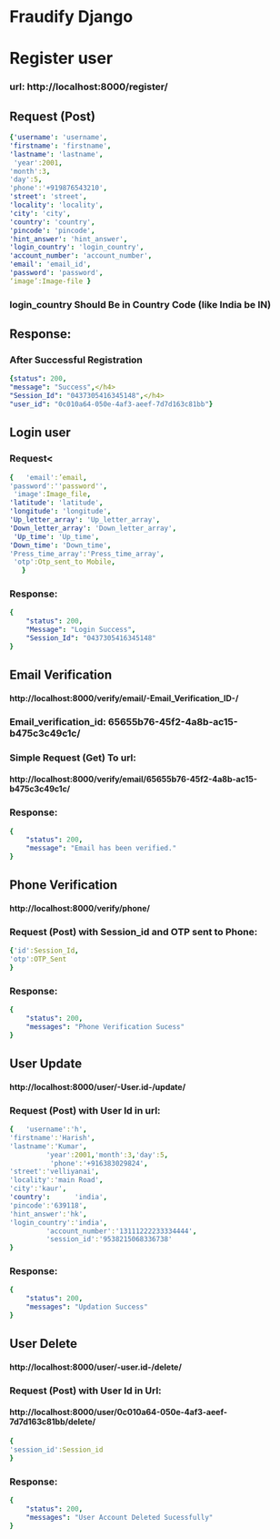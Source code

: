 # Fraudify Django
# Register  user</h1>
### url: http://localhost:8000/register/ 
## Request (Post)</h2>
```yaml
{'username': 'username',
'firstname': 'firstname',
'lastname': 'lastname',
 'year':2001,
'month':3,
'day':5,       
'phone':'+919876543210',
'street': 'street',
'locality': 'locality',
'city': 'city',
'country': 'country',
'pincode': 'pincode',
'hint_answer': 'hint_answer',
'login_country': 'login_country',  
'account_number': 'account_number',  
'email': 'email_id',
'password': 'password',
‘image’:Image-file }
```
### login_country Should Be in Country Code (like India be IN) 
## Response:
### After Successful Registration
```yaml
{status": 200,
"message": "Success",</h4>
"Session_Id": "0437305416345148",</h4>
"user_id": "0c010a64-050e-4af3-aeef-7d7d163c81bb"}
```
## Login user
### Request<
```yaml
{	'email':’email,
'password':''password'',
 'image':Image_file,
'latitude': 'latitude',                                             
'longitude': 'longitude',
'Up_letter_array': 'Up_letter_array',
'Down_letter_array': 'Down_letter_array',
 'Up_time': 'Up_time',
'Down_time': 'Down_time',
'Press_time_array':'Press_time_array',
 'otp':Otp_sent_to Mobile,
   }
```
### Response:
```yaml
{
    "status": 200,
    "Message": "Login Success",
    "Session_Id": "0437305416345148"
}
```

## Email Verification
#### http://localhost:8000/verify/email/-Email_Verification_ID-/
### Email_verification_id: 65655b76-45f2-4a8b-ac15-b475c3c49c1c/ 

### Simple Request (Get) To url:
#### http://localhost:8000/verify/email/65655b76-45f2-4a8b-ac15-b475c3c49c1c/

### Response:
```yaml
{
    "status": 200,
    "message": "Email has been verified."
}
```

## Phone Verification
#### http://localhost:8000/verify/phone/
### Request (Post) with Session_id and OTP sent to Phone:
```yaml
{'id':Session_Id,
'otp':OTP_Sent
}
```

### Response:
```yaml
{
    "status": 200,
    "messages": "Phone Verification Sucess"
}
```

## User Update
#### http://localhost:8000/user/-User.id-/update/
### Request (Post) with User Id in url:
```yaml
{	'username':'h',
'firstname':'Harish',
'lastname':'Kumar',
         'year':2001,'month':3,'day':5,
          'phone':'+916383029824',
'street':'velliyanai',
'locality':'main Road',
'city':'kaur',
'country':      'india',
'pincode':'639118',
'hint_answer':'hk',
'login_country':'india',
         'account_number':'13111222233334444',
         'session_id':'9538215068336738'
}
```
### Response:
```yaml
{
    "status": 200,
    "messages": "Updation Success"
}
```
## User Delete
#### http://localhost:8000/user/-user.id-/delete/ 
### Request (Post) with User Id in Url: 
#### http://localhost:8000/user/0c010a64-050e-4af3-aeef-7d7d163c81bb/delete/ 
```yaml
{
'session_id':Session_id
}
```
### Response: 
```yaml
{
    "status": 200,
    "messages": "User Account Deleted Sucessfully"
}
```

